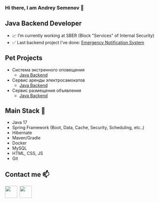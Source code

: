 ### Hi there, I am Andrey Semenov 👋

## Java Backend Developer
- 📈 I’m currently working at SBER (Block "Services" of Internal Security)
- ✅ Last backend project I've done: [Emergency Notification System](https://github.com/andrey-backend-dev/emergency-notification)

## Pet Projects
- Система экстренного оповещения
    - [Java Backend](https://github.com/andrey-backend-dev/emergency-notification)
- Сервис аренды электросамокатов
    - [Java Backend](https://github.com/andrey-backend-dev/ElectroScootRental)
- Сервис размещения объявления
    - [Java Backend](https://github.com/andrey-backend-dev/advertisement)    

## Main Stack 🔑
- Java 17
- Spring Framework (Boot, Data, Cache, Security, Scheduling, etc..)
- Hibernate
- Maven/Gradle
- Docker
- MySQL
- HTML, CSS, JS
- Git

## Contact me 📫
[<img src="https://freelogopng.com/images/all_img/1683045226telegram-logo-black.png" width="40px" height="40px">](https://t.me/scythejudge)&nbsp;
[<img src="https://www.freeiconspng.com/uploads/email-icon--clipart-best-22.png" width="40px" height="40px">](mailto:tocode.andrey@gmail.com&body=Здравствуйте,%20Андрей!)&nbsp;
